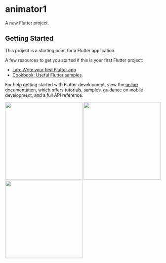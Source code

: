 # animator1

A new Flutter project.

## Getting Started

This project is a starting point for a Flutter application.

A few resources to get you started if this is your first Flutter project:

- [Lab: Write your first Flutter app](https://docs.flutter.dev/get-started/codelab)
- [Cookbook: Useful Flutter samples](https://docs.flutter.dev/cookbook)

For help getting started with Flutter development, view the
[online documentation](https://docs.flutter.dev/), which offers tutorials,
samples, guidance on mobile development, and a full API reference.

<img src="https://user-images.githubusercontent.com/118718488/229936310-ea444850-c138-4015-a456-dc3aa59c85d7.png" width="250px">
<img src="https://user-images.githubusercontent.com/118718488/229936377-228eadf3-47fe-4a9a-9911-cbea0d6d58ac.png" width="250px">
<img src="https://user-images.githubusercontent.com/118718488/229936438-1c7ec5ac-cdcd-44d2-92d1-b965690b3e34.mp4" width="250px">
